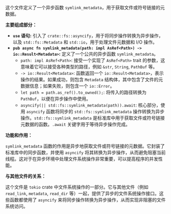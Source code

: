 这个文件定义了一个异步函数 `symlink_metadata`，用于获取文件或符号链接的元数据。

**主要组成部分：**

*   **`use` 语句:** 引入了 `crate::fs::asyncify`，用于将同步操作转换为异步操作，以及 `std::fs::Metadata` 和 `std::io`，用于处理文件元数据和 I/O 操作。
*   **`pub async fn symlink_metadata(path: impl AsRef<Path>) -> io::Result<Metadata>`:**  定义了一个公共的异步函数 `symlink_metadata`。
    *   `path: impl AsRef<Path>`:  接受一个实现了 `AsRef<Path>` trait 的参数，这意味着它可以接受各种类型的路径，例如 `&str`, `String`, `PathBuf` 等。
    *   `-> io::Result<Metadata>`:  函数返回一个 `io::Result<Metadata>`，表示操作的结果。如果成功，则包含 `Metadata` 结构体，其中包含了文件的元数据信息；如果失败，则包含一个 `io::Error`。
    *   `let path = path.as_ref().to_owned();`:  将传入的路径转换为 `PathBuf`，以便在异步操作中使用。
    *   `asyncify(|| std::fs::symlink_metadata(path)).await`:  核心部分，使用 `asyncify` 函数将同步的 `std::fs::symlink_metadata` 操作转换为异步操作。`std::fs::symlink_metadata` 是标准库中用于获取文件或符号链接元数据的函数。`.await` 关键字用于等待异步操作完成。

**功能和作用：**

`symlink_metadata` 函数的作用是异步地获取文件或符号链接的元数据。它封装了标准库中的同步函数，并使用 `asyncify` 将其转换为异步操作，从而避免阻塞当前线程。这对于在异步环境中处理文件系统操作非常重要，可以提高程序的并发性能。

**与其他文件的关系：**

这个文件是 `tokio` crate 中文件系统操作的一部分。它与其他文件（例如 `read_link`, `metadata`, `read_dir` 等）一起，提供了异步的文件系统操作接口。这些函数都使用了 `asyncify` 来将同步操作转换为异步操作，从而实现非阻塞的文件系统访问。
